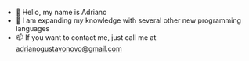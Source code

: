 -  👋 Hello, my name is Adriano
- 🌱 I am expanding my knowledge with several other new programming languages
- 📫 If you want to contact me, just call me at adrianogustavonovo@gmail.com

<!---
AdrianoGSM/AdrianoGSM is a ✨ special ✨ repository because its `README.md` (this file) appears on your GitHub profile.
You can click the Preview link to take a look at your changes.
--->
